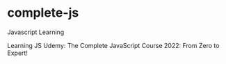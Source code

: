 # complete-js
Javascript Learning

Learning JS
Udemy: 
The Complete JavaScript Course 2022: From Zero to Expert!
